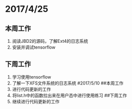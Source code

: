 ﻿# 2017/4/25
## 本周工作
1. 阅读JBD2的源码，了解Ext4的日志系统
2. 安装并调试tensorflow
## 下周工作
1. 学习使用tensorflow
2. 了解一下XFS文件系统的日志系统
#2017/5/10
##本周工作
1. 进行代码更新的工作
2. 将list.h中的函数拉出来在用户态中进行使用练习
##下周工作
1. 继续进行代码更新的工作
